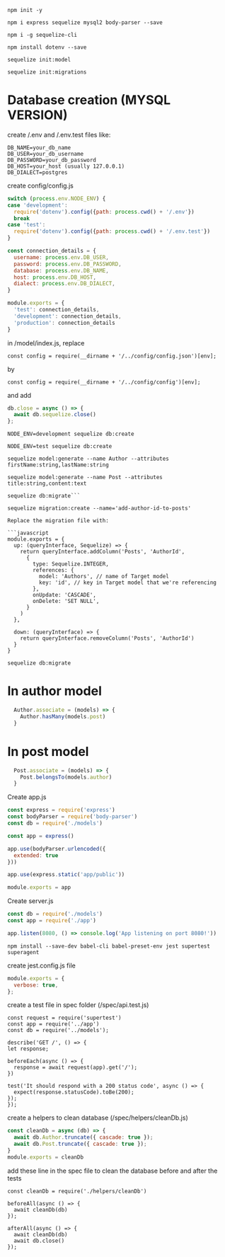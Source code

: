 ```
npm init -y
```

```
npm i express sequelize mysql2 body-parser --save
```


```
npm i -g sequelize-cli
```

```
npm install dotenv --save
```

```
sequelize init:model
```

```
sequelize init:migrations
```

# Database creation (MYSQL VERSION)
create /.env and /.env.test files like:

```
DB_NAME=your_db_name
DB_USER=your_db_username
DB_PASSWORD=your_db_password
DB_HOST=your_host (usually 127.0.0.1)
DB_DIALECT=postgres
```

create config/config.js

```javascript
switch (process.env.NODE_ENV) {
case 'development':
  require('dotenv').config({path: process.cwd() + '/.env'})
  break
case 'test':
  require('dotenv').config({path: process.cwd() + '/.env.test'})
}

const connection_details = {
  username: process.env.DB_USER,
  password: process.env.DB_PASSWORD,
  database: process.env.DB_NAME,
  host: process.env.DB_HOST,
  dialect: process.env.DB_DIALECT,
}

module.exports = {
  'test': connection_details,
  'development': connection_details,
  'production': connection_details
}
```
in /model/index.js, replace

```
const config = require(__dirname + '/../config/config.json')[env];
```
by

```
const config = require(__dirname + '/../config/config')[env];
```

and add 

```javascript
db.close = async () => {
  await db.sequelize.close()
};

```
```
NODE_ENV=development sequelize db:create
```
```
NODE_ENV=test sequelize db:create
```

```
sequelize model:generate --name Author --attributes firstName:string,lastName:string
```
```
sequelize model:generate --name Post --attributes title:string,content:text
```

```
sequelize db:migrate```

sequelize migration:create --name='add-author-id-to-posts'

Replace the migration file with:

```javascript
module.exports = {
  up: (queryInterface, Sequelize) => {
    return queryInterface.addColumn('Posts', 'AuthorId',
      {
        type: Sequelize.INTEGER,
        references: {
          model: 'Authors', // name of Target model
          key: 'id', // key in Target model that we're referencing
        },
        onUpdate: 'CASCADE',
        onDelete: 'SET NULL',
      }
    )
  },

  down: (queryInterface) => {
    return queryInterface.removeColumn('Posts', 'AuthorId')
  }
}
```


```
sequelize db:migrate
```

# In author model

```javascript
  Author.associate = (models) => {
    Author.hasMany(models.post)
  }
```

# In post model

```javascript
  Post.associate = (models) => {
    Post.belongsTo(models.author)
  }
```

Create app.js

```javascript
const express = require('express')
const bodyParser = require('body-parser')
const db = require('./models')

const app = express()

app.use(bodyParser.urlencoded({
  extended: true
}))

app.use(express.static('app/public'))

module.exports = app
```

Create server.js

```javascript
const db = require('./models')
const app = require('./app')

app.listen(8080, () => console.log('App listening on port 8080!'))

```


```
npm install --save-dev babel-cli babel-preset-env jest supertest superagent
```

create jest.config.js  file

```javascript
module.exports = {
  verbose: true,
};

```

create a test file in spec folder (/spec/api.test.js)

  ```
const request = require('supertest')
const app = require('../app')
const db = require('../models');

describe('GET /', () => {
  let response;

  beforeEach(async () => {
    response = await request(app).get('/');
  })

  test('It should respond with a 200 status code', async () => {
    expect(response.statusCode).toBe(200);
  });
});
  ```

create a helpers to clean database (/spec/helpers/cleanDb.js)

```javascript
const cleanDb = async (db) => {
  await db.Author.truncate({ cascade: true });
  await db.Post.truncate({ cascade: true });
}
module.exports = cleanDb

```


add these line in the spec file to clean the database before and after the tests

```
const cleanDb = require('./helpers/cleanDb')

beforeAll(async () => {
  await cleanDb(db)
});

afterAll(async () => {
  await cleanDb(db)
  await db.close()
});
```

